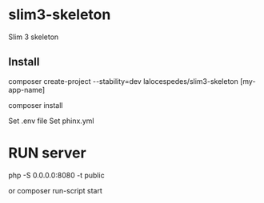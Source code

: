 # slim3-skeleton
Slim 3 skeleton

## Install

composer create-project --stability=dev lalocespedes/slim3-skeleton [my-app-name]

composer install

Set .env file
Set phinx.yml

# RUN server

php -S 0.0.0.0:8080 -t public

or composer run-script start
